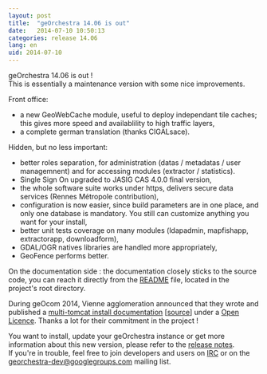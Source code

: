 ```yaml
---
layout: post
title:  "geOrchestra 14.06 is out"
date:   2014-07-10 10:50:13
categories: release 14.06
lang: en
uid: 2014-07-10
---
```


geOrchestra 14.06 is out !  
This is essentially a maintenance version with some nice improvements.

<!--more-->

Front office:

 * a new GeoWebCache module, useful to deploy independant tile caches; this gives more speed and availablility to high traffic layers,
 * a complete german translation (thanks CIGALsace).

Hidden, but no less important:

 * better roles separation, for administration (datas / metadatas / user managemnent) and for accessing modules (extractor / statistics).
 * Single Sign On upgraded to JASIG CAS 4.0.0 final version,
 * the whole software suite works under https, delivers secure data services (Rennes Métropole contribution),
 * configuration is now easier, since build parameters are in one place, and only one database is mandatory. You still can customize anything you want for your install,
 * better unit tests coverage on many modules (ldapadmin, mapfishapp, extractorapp, downloadform),
 * GDAL/OGR natives libraries are handled more appropriately,
 * GeoFence performs better.
 
On the documentation side : the documentation closely sticks to the source code, you can reach it directly from the [README](https://github.com/georchestra/georchestra/blob/14.06/README.md) file, located in the project's root directory.

During geOcom 2014, Vienne agglomeration announced that they wrote and published a [multi-tomcat install documentation](http://geo.viennagglo.fr/doc/index.html) [[source](https://github.com/viennagglo/georchestra-doc)] under a [Open Licence](https://github.com/viennagglo/georchestra-doc/blob/master/licence.md). Thanks a lot for their commitment in the project !

You want to install, update your geOrchestra instance or get more information about this new version, please refer to the [release notes](https://github.com/georchestra/georchestra/blob/14.06/RELEASE_NOTES.md).  
If you're in trouble, feel free to join developers and users on [IRC](https://kiwiirc.com/client/irc.freenode.net/georchestra) or on the [georchestra-dev@googlegroups.com](https://groups.google.com/group/georchestra-dev?hl=fr) mailing list.
